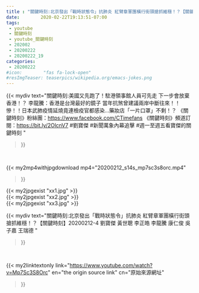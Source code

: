 ```yaml
---
title : "關鍵時刻:北京發出「戰時狀態令」抗肺炎 紅臂章軍團橫行街頭搶抓維穩！？【關鍵時刻】20200212-4 劉寶傑 黃世聰 李正皓 李龍騰 康仁俊 吳子嘉 王瑞德 "
date:        2020-02-22T19:13:51-07:00
tags:
 - youtube
 - 關鍵時刻
 - youtube_關鍵時刻
 - 202002
 - 20200222
 - 20200222_19
categories:
 - 20200222
#icon:        "fas fa-lock-open"
#resImgTeaser: teaserpics/wikipedia.org/emacs-jokes.png
---
```


{{< mydiv text="關鍵時刻:美國又先跑了！駐港領事館人員可先走 下一步會放棄香港！？ 李龍騰：香港是台灣最好的鏡子 當年抗煞曾建議兩岸中斷往來！！ 慘！！日本武肺疫情延燒竟連檢疫官都感染…藥妝店「一片口罩」不剩！？  《關鍵時刻》粉絲團：https://www.facebook.com/CTimefans 《關鍵時刻》頻道訂閱：https://bit.ly/2OlcnV7  #劉寶傑 #新聞萬象內幕追擊 #週一至週五看寶傑的關鍵時刻 "
>}}
<br>


{{< my2mp4withjpgdownload mp4="20200212_s14s_mp7sc3s8orc.mp4"
>}}

{{< my2jpgexist "xx1.jpg" >}}<br>
{{< my2jpgexist "xx2.jpg" >}}<br>
{{< my2jpgexist "xx3.jpg" >}}<br>



{{< mydiv text="關鍵時刻:北京發出「戰時狀態令」抗肺炎 紅臂章軍團橫行街頭搶抓維穩！？【關鍵時刻】20200212-4 劉寶傑 黃世聰 李正皓 李龍騰 康仁俊 吳子嘉 王瑞德 "
>}}
<br>

{{< my2linktextonly link="https://www.youtube.com/watch?v=Mp7Sc3S8Orc"
en="the origin source link" cn="原始來源網址"
>}}


<br>

